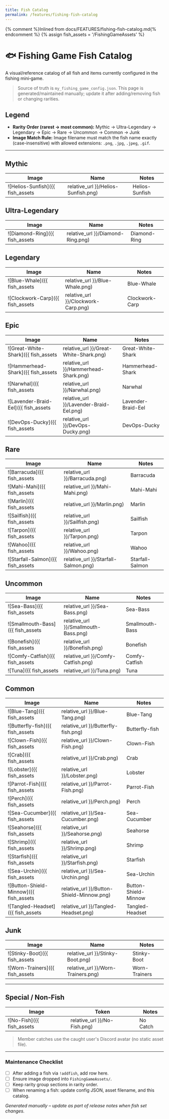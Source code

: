 ```yaml
---
title: Fish Catalog
permalink: /features/fishing-fish-catalog
---
```

{% comment %}Inlined from docs/FEATURES/fishing-fish-catalog.md{% endcomment %}
{% assign fish_assets = '/FishingGameAssets' %}
# 🐟 Fishing Game Fish Catalog

A visual/reference catalog of all fish and items currently configured in the fishing mini‑game.

> Source of truth is `my_fishing_game_config.json`. This page is generated/maintained manually; update it after adding/removing fish or changing rarities.

## Legend
- **Rarity Order (rarest → most common):** Mythic → Ultra-Legendary → Legendary → Epic → Rare → Uncommon → Common → Junk
- **Image Match Rule:** Image filename must match the fish name exactly (case-insensitive) with allowed extensions: `.png`, `.jpg`, `.jpeg`, `.gif`.

---
## Mythic
| Image | Name | Notes |
|-------|------|-------|
| ![Helios-Sunfish]({{ fish_assets | relative_url }}/Helios-Sunfish.png) | Helios-Sunfish | Blazes with a corona when landed. |

## Ultra-Legendary
| Image | Name | Notes |
|-------|------|-------|
| ![Diamond-Ring]({{ fish_assets | relative_url }}/Diamond-Ring.png) | Diamond-Ring | Lost treasure; massive point potential. |

## Legendary
| Image | Name | Notes |
|-------|------|-------|
| ![Blue-Whale]({{ fish_assets | relative_url }}/Blue-Whale.png) | Blue-Whale | Largest creature. |
| ![Clockwork-Carp]({{ fish_assets | relative_url }}/Clockwork-Carp.png) | Clockwork-Carp | Mechanical mystery. |

## Epic
| Image | Name | Notes |
|-------|------|-------|
| ![Great-White-Shark]({{ fish_assets | relative_url }}/Great-White-Shark.png) | Great-White-Shark | Apex predator. |
| ![Hammerhead-Shark]({{ fish_assets | relative_url }}/Hammerhead-Shark.png) | Hammerhead-Shark | Wide head sensory boost. |
| ![Narwhal]({{ fish_assets | relative_url }}/Narwhal.png) | Narwhal | Unicorn of the sea. |
| ![Lavender-Braid-Eel]({{ fish_assets | relative_url }}/Lavender-Braid-Eel.png) | Lavender-Braid-Eel | Shimmering violet ribbon. |
| ![DevOps-Ducky]({{ fish_assets | relative_url }}/DevOps-Ducky.png) | DevOps-Ducky | Silently debugs you. |

## Rare
| Image | Name | Notes |
|-------|------|-------|
| ![Barracuda]({{ fish_assets | relative_url }}/Barracuda.png) | Barracuda | Fast strike hunter. |
| ![Mahi-Mahi]({{ fish_assets | relative_url }}/Mahi-Mahi.png) | Mahi-Mahi | Acrobatic golden fighter. |
| ![Marlin]({{ fish_assets | relative_url }}/Marlin.png) | Marlin | Trophy billfish. |
| ![Sailfish]({{ fish_assets | relative_url }}/Sailfish.png) | Sailfish | Fastest fish. |
| ![Tarpon]({{ fish_assets | relative_url }}/Tarpon.png) | Tarpon | Silver King. |
| ![Wahoo]({{ fish_assets | relative_url }}/Wahoo.png) | Wahoo | Razor speed. |
| ![Starfall-Salmon]({{ fish_assets | relative_url }}/Starfall-Salmon.png) | Starfall-Salmon | Meteor-shower scales. |

## Uncommon
| Image | Name | Notes |
|-------|------|-------|
| ![Sea-Bass]({{ fish_assets | relative_url }}/Sea-Bass.png) | Sea-Bass | Versatile predator. |
| ![Smallmouth-Bass]({{ fish_assets | relative_url }}/Smallmouth-Bass.png) | Smallmouth-Bass | Aerial fighter. |
| ![Bonefish]({{ fish_assets | relative_url }}/Bonefish.png) | Bonefish | Gray ghost. |
| ![Comfy-Catfish]({{ fish_assets | relative_url }}/Comfy-Catfish.png) | Comfy-Catfish | Purrs when held. |
| ![Tuna]({{ fish_assets | relative_url }}/Tuna.png) | Tuna | Endurance swimmer. |

## Common
| Image | Name | Notes |
|-------|------|-------|
| ![Blue-Tang]({{ fish_assets | relative_url }}/Blue-Tang.png) | Blue-Tang | Friendly reef fish. |
| ![Butterfly-fish]({{ fish_assets | relative_url }}/Butterfly-fish.png) | Butterfly-fish | Patterned beauty. |
| ![Clown-Fish]({{ fish_assets | relative_url }}/Clown-Fish.png) | Clown-Fish | Anemone companion. |
| ![Crab]({{ fish_assets | relative_url }}/Crab.png) | Crab | Sideways scuttler. |
| ![Lobster]({{ fish_assets | relative_url }}/Lobster.png) | Lobster | Prized delicacy. |
| ![Parrot-Fish]({{ fish_assets | relative_url }}/Parrot-Fish.png) | Parrot-Fish | Sand maker. |
| ![Perch]({{ fish_assets | relative_url }}/Perch.png) | Perch | Freshwater striped. |
| ![Sea-Cucumber]({{ fish_assets | relative_url }}/Sea-Cucumber.png) | Sea-Cucumber | Regenerative oddity. |
| ![Seahorse]({{ fish_assets | relative_url }}/Seahorse.png) | Seahorse | Male broods young. |
| ![Shrimp]({{ fish_assets | relative_url }}/Shrimp.png) | Shrimp | Vital link species. |
| ![Starfish]({{ fish_assets | relative_url }}/Starfish.png) | Starfish | Regrows limbs. |
| ![Sea-Urchin]({{ fish_assets | relative_url }}/Sea-Urchin.png) | Sea-Urchin | Reef balancer. |
| ![Button-Shield-Minnow]({{ fish_assets | relative_url }}/Button-Shield-Minnow.png) | Button-Shield-Minnow | Tiny & collectible. |
| ![Tangled-Headset]({{ fish_assets | relative_url }}/Tangled-Headset.png) | Tangled-Headset | +5 comedy. |

## Junk
| Image | Name | Notes |
|-------|------|-------|
| ![Stinky-Boot]({{ fish_assets | relative_url }}/Stinky-Boot.png) | Stinky-Boot | Putrid footwear. |
| ![Worn-Trainers]({{ fish_assets | relative_url }}/Worn-Trainers.png) | Worn-Trainers | Ancient sneakers. |

---
## Special / Non-Fish
| Image | Token | Notes |
|-------|-------|-------|
| ![No-Fish]({{ fish_assets | relative_url }}/No-Fish.png) | No Catch | Shown when nothing bites (consolation message). |

> Member catches use the caught user's Discord avatar (no static asset file).

---
### Maintenance Checklist
- [ ] After adding a fish via `!addfish`, add row here.
- [ ] Ensure image dropped into `FishingGameAssets/`.
- [ ] Keep rarity group sections in rarity order.
- [ ] When renaming a fish: update config JSON, asset filename, and this catalog.

*Generated manually – update as part of release notes when fish set changes.*